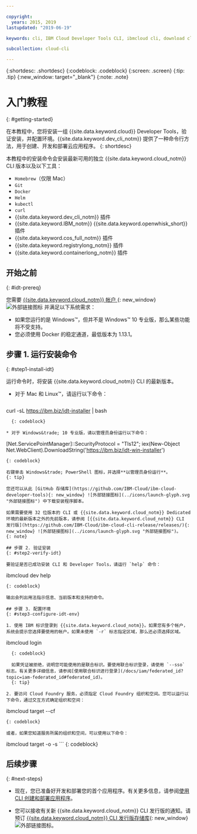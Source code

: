 ```yaml
---

copyright:
  years: 2015, 2019
lastupdated: "2019-06-19"

keywords: cli, IBM Cloud Developer Tools CLI, ibmcloud cli, download cli, ibmcloud dev, cloud cli, dev plugin, dev plug-in, cloud command line, developer tools, dev tools, install cloud cli, getting started cli

subcollection: cloud-cli

---
```


{:shortdesc: .shortdesc}
{:codeblock: .codeblock}
{:screen: .screen}
{:tip: .tip}
{:new_window: target="_blank"}
{:note: .note}

# 入门教程
{: #getting-started}

在本教程中，您将安装一组 {{site.data.keyword.cloud}} Developer Tools，验证安装，并配置环境。{{site.data.keyword.dev_cli_notm}} 提供了一种命令行方法，用于创建、开发和部署云应用程序。
{: shortdesc}

本教程中的安装命令会安装最新可用的独立 {{site.data.keyword.cloud_notm}} CLI 版本以及以下工具：

* `Homebrew`（仅限 Mac）
* `Git`
* `Docker`
* `Helm`
* `kubectl`
* `curl`
* {{site.data.keyword.dev_cli_notm}} 插件
* {{site.data.keyword.IBM_notm}} {{site.data.keyword.openwhisk_short}} 插件
* {{site.data.keyword.cos_full_notm}} 插件
* {{site.data.keyword.registrylong_notm}} 插件
* {{site.data.keyword.containerlong_notm}} 插件

## 开始之前
{: #idt-prereq}

您需要 [{{site.data.keyword.cloud_notm}} 帐户 ](https://cloud.ibm.com/){: new_window}![外部链接图标](../icons/launch-glyph.svg "外部链接图标") 并满足以下系统需求：

* 如果您运行的是 Windows&trade;，但并不是 Windows&trade; 10 专业版，那么某些功能将不受支持。
* 您必须使用 Docker 的稳定通道，最低版本为 1.13.1。

## 步骤 1. 运行安装命令
{: #step1-install-idt}

运行命令时，将安装 {{site.data.keyword.cloud_notm}} CLI 的最新版本。

* 对于 Mac 和 Linux&trade;，请运行以下命令：
  ```
curl -sL https://ibm.biz/idt-installer | bash
```
  {: codeblock}

* 对于 Windows&trade; 10 专业版，请以管理员身份运行以下命令：
  ```
  [Net.ServicePointManager]::SecurityProtocol = "Tls12"; iex(New-Object Net.WebClient).DownloadString('https://ibm.biz/idt-win-installer')
  ```
  {: codeblock}

  右键单击 Windows&trade; PowerShell 图标，并选择**以管理员身份运行**。
  {: tip}

您还可以从此 [GitHub 存储库](https://github.com/IBM-Cloud/ibm-cloud-developer-tools){: new_window} ![外部链接图标](../icons/launch-glyph.svg "外部链接图标") 中下载安装程序脚本。

如果需要使用 32 位版本的 CLI 或 {{site.data.keyword.cloud_notm}} Dedicated 环境的最新版本之外的先前版本，请参阅 [{{site.data.keyword.cloud_notm}} CLI 发行版](https://github.com/IBM-Cloud/ibm-cloud-cli-release/releases/){: new_window} ![外部链接图标](../icons/launch-glyph.svg "外部链接图标")。
{: note}

## 步骤 2. 验证安装
{: #step2-verify-idt}

要验证是否已成功安装 CLI 和 Developer Tools，请运行 `help` 命令：
```
ibmcloud dev help
```
{: codeblock}

输出会列出用法指示信息、当前版本和支持的命令。

## 步骤 3. 配置环境
{: #step3-configure-idt-env}

1. 使用 IBM 标识登录到 {{site.data.keyword.cloud_notm}}。如果您有多个帐户，系统会提示您选择要使用的帐户。如果未使用 `-r` 标志指定区域，那么还必须选择区域。

  ```
ibmcloud login
```
  {: codeblock}
  
  如果凭证被拒绝，说明您可能使用的是联合标识。要使用联合标识登录，请使用 `--sso` 标志。有关更多详细信息，请参阅[使用联合标识进行登录](/docs/iam/federated_id?topic=iam-federated_id#federated_id)。
  {: tip}

2. 要访问 Cloud Foundry 服务，必须指定 Cloud Foundry 组织和空间。您可以运行以下命令，通过交互方式确定组织和空间：
  ```
  ibmcloud target --cf
  ```
  {: codeblock}

  或者，如果您知道服务所属的组织和空间，可以使用以下命令：
  ```
ibmcloud target -o <value> -s <value>
	```
  {: codeblock}

## 后续步骤
{: #next-steps}

* 现在，您已准备好开发和部署您的首个应用程序。有关更多信息，请参阅[使用 CLI 创建和部署应用程序](/docs/apps?topic=creating-apps-create-deploy-app-cli#create-deploy-app-cli)。

* 您可以接收有关新 {{site.data.keyword.cloud_notm}} CLI 发行版的通知。请预订 [{{site.data.keyword.cloud_notm}} CLI 发行版存储库](https://github.com/IBM-Cloud/ibm-cloud-cli-release/releases/){: new_window} ![外部链接图标](../icons/launch-glyph.svg "外部链接图标")。
